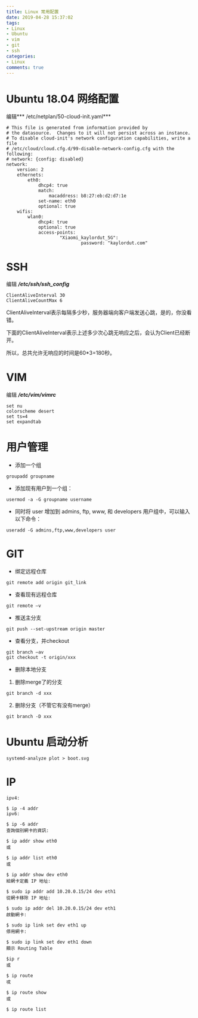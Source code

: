 ```yaml
---
title: Linux 常用配置
date: 2019-04-28 15:37:02
tags:
- Linux
- Ubuntu
- vim
- git
- ssh
categories:
- Linux
comments: true
---
```

# Ubuntu 18.04 网络配置
编辑*** /etc/netplan/50-cloud-init.yaml***
```
# This file is generated from information provided by
# the datasource.  Changes to it will not persist across an instance.
# To disable cloud-init's network configuration capabilities, write a file
# /etc/cloud/cloud.cfg.d/99-disable-network-config.cfg with the following:
# network: {config: disabled}
network:
    version: 2
    ethernets:
        eth0:
            dhcp4: true
            match:
                macaddress: b8:27:eb:d2:d7:1e
            set-name: eth0
            optional: true
    wifis:
        wlan0:
            dhcp4: true
            optional: true
            access-points:
                    "Xiaomi_kaylordut_5G":
                            password: "kaylordut.com"

```

# SSH
编辑 ***/etc/ssh/ssh_config***
```
ClientAliveInterval 30
ClientAliveCountMax 6
```
ClientAliveInterval表示每隔多少秒，服务器端向客户端发送心跳，是的，你没看错。

下面的ClientAliveInterval表示上述多少次心跳无响应之后，会认为Client已经断开。

所以，总共允许无响应的时间是60*3=180秒。

# VIM
编辑 ***/etc/vim/vimrc***
```
set nu
colorscheme desert
set ts=4
set expandtab
```

# 用户管理
- 添加一个组
```
groupadd groupname
```
- 添加现有用户到一个组：
```
usermod -a -G groupname username
```
- 同时将 user 增加到 admins, ftp, www, 和 developers 用户组中，可以输入以下命令：
```
useradd -G admins,ftp,www,developers user
```

# GIT
- 绑定远程仓库
```
git remote add origin git_link
```
- 查看现有远程仓库
```
git remote –v
```
- 推送主分支
```
git push --set-upstream origin master
```
- 查看分支，并checkout
```
git branch –av
git checkout -t origin/xxx
```
- 删除本地分支
1. 删除merge了的分支
```
git branch -d xxx
```
2. 删除分支（不管它有没有merge）
```
git branch -D xxx
```

# Ubuntu 启动分析
```
systemd-analyze plot > boot.svg
```

# IP
```
ipv4:

$ ip -4 addr
ipv6:

$ ip -6 addr
查詢個別網卡的資訊:

$ ip addr show eth0
或

$ ip addr list eth0
或

$ ip addr show dev eth0
給網卡定義 IP 地址:

$ sudo ip addr add 10.20.0.15/24 dev eth1
從網卡移除 IP 地址:

$ sudo ip addr del 10.20.0.15/24 dev eth1
啟動網卡:

$ sudo ip link set dev eth1 up
停用網卡:

$ sudo ip link set dev eth1 down
顯示 Routing Table

$ip r
或

$ ip route
戓

$ ip route show
或

$ ip route list
```
